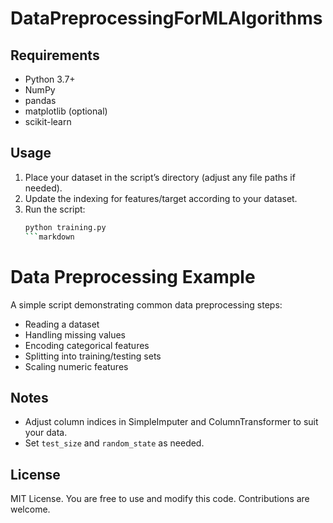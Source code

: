 # DataPreprocessingForMLAlgorithms

## Requirements
- Python 3.7+
- NumPy
- pandas
- matplotlib (optional)
- scikit-learn

## Usage
1. Place your dataset in the script’s directory (adjust any file paths if needed).
2. Update the indexing for features/target according to your dataset.
3. Run the script:
   ```bash
   python training.py
   ```markdown
   
# Data Preprocessing Example
A simple script demonstrating common data preprocessing steps:
- Reading a dataset
- Handling missing values
- Encoding categorical features
- Splitting into training/testing sets
- Scaling numeric features

## Notes
- Adjust column indices in SimpleImputer and ColumnTransformer to suit your data.
- Set `test_size` and `random_state` as needed.

## License
MIT License. You are free to use and modify this code. Contributions are welcome.
```